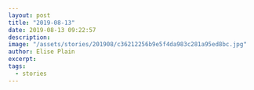 ```yaml
---
layout: post
title: "2019-08-13"
date: 2019-08-13 09:22:57
description: 
image: "/assets/stories/201908/c36212256b9e5f4da983c281a95ed8bc.jpg"
author: Elise Plain
excerpt: 
tags: 
  - stories
---
```



<p></p>
